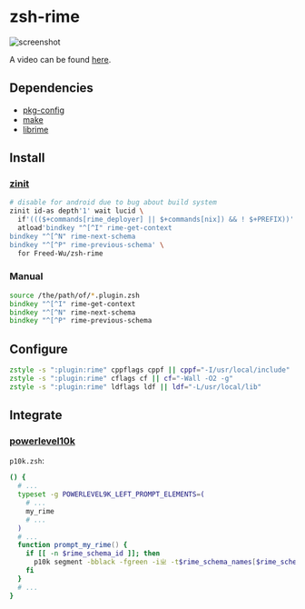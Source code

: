# zsh-rime

![screenshot](https://github.com/Freed-Wu/zsh-rime/assets/32936898/589d588c-05c0-4ae0-8708-9791d4221d0a)

A video can be found [here](https://asciinema.org/a/660633).

## Dependencies

- [pkg-config](https://www.freedesktop.org/wiki/Software/pkg-config/)
- [make](https://www.gnu.org/software/make/)
- [librime](https://github.com/rime/librime)

## Install

### [zinit](https://github.com/zdharma-continuum/zinit/)

```zsh
# disable for android due to bug about build system
zinit id-as depth'1' wait lucid \
  if'((($+commands[rime_deployer] || $+commands[nix]) && ! $+PREFIX))' \
  atload'bindkey "^[^I" rime-get-context
bindkey "^[^N" rime-next-schema
bindkey "^[^P" rime-previous-schema' \
  for Freed-Wu/zsh-rime
```

### Manual

```zsh
source /the/path/of/*.plugin.zsh
bindkey "^[^I" rime-get-context
bindkey "^[^N" rime-next-schema
bindkey "^[^P" rime-previous-schema
```

## Configure

```zsh
zstyle -s ":plugin:rime" cppflags cppf || cppf="-I/usr/local/include"
zstyle -s ":plugin:rime" cflags cf || cf="-Wall -O2 -g"
zstyle -s ":plugin:rime" ldflags ldf || ldf="-L/usr/local/lib"
```

## Integrate

### [powerlevel10k](https://github.com/romkatv/powerlevel10k)

`p10k.zsh`:

```zsh
() {
  # ...
  typeset -g POWERLEVEL9K_LEFT_PROMPT_ELEMENTS=(
    # ...
    my_rime
    # ...
  )
  # ...
  function prompt_my_rime() {
    if [[ -n $rime_schema_id ]]; then
      p10k segment -bblack -fgreen -iㄓ -t$rime_schema_names[$rime_schema_ids[(I)$rime_schema_id]]
    fi
  }
  # ...
}
```
